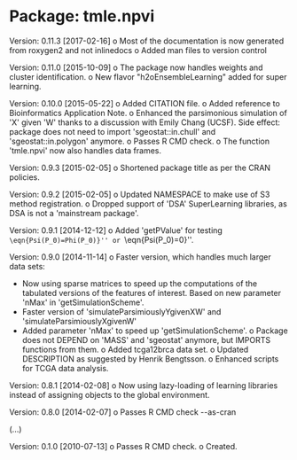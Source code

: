 Package: tmle.npvi
===================

Version: 0.11.3 [2017-02-16]
o Most of the documentation is now generated from roxygen2 and not inlinedocs
o Added man files to version control

Version: 0.11.0 [2015-10-09]
o The package now handles weights and cluster identification.
o New flavor "h2oEnsembleLearning" added for super learning.

Version: 0.10.0  [2015-05-22] 
o Added CITATION file.
o Added reference to Bioinformatics Application Note.
o Enhanced the parsimonious simulation  of 'X' given 'W' thanks 
to a discussion with Emily Chang (UCSF). Side effect: package does not
need to import 'sgeostat::in.chull' and 'sgeostat::in.polygon' anymore.
o Passes R CMD check.
o The function 'tmle.npvi' now also handles data frames.

Version: 0.9.3 [2015-02-05]
o Shortened package title as per the CRAN policies.

Version: 0.9.2 [2015-02-05]
o Updated NAMESPACE to make use of S3 method registration.
o Dropped support of 'DSA' SuperLearning libraries, as DSA is not a
'mainstream package'.

Version: 0.9.1 [2014-12-12]
o Added 'getPValue' for testing ``\eqn{Psi(P_0)=Phi(P_0)}'' or ``\eqn{Psi(P_0)=0}''.

Version: 0.9.0 [2014-11-14]
o Faster version, which handles much larger data sets:
  - Now using sparse matrices to speed up the computations of the tabulated
versions of the features of interest. Based on new parameter 'nMax' in 'getSimulationScheme'.
  - Faster version of 'simulateParsimiouslyYgivenXW' and 'simulateParsimiouslyXgivenW' 
  - Added parameter 'nMax' to speed up 'getSimulationScheme'.
o Package does not DEPEND on 'MASS' and 'sgeostat' anymore, but IMPORTS
functions from them.
o Added tcga12brca data set.
o Updated DESCRIPTION as suggested by Henrik Bengtsson.
o Enhanced scripts for TCGA data analysis.

Version: 0.8.1 [2014-02-08]
o Now using lazy-loading of learning libraries instead of assigning
  objects to the global environment.   

Version: 0.8.0 [2014-02-07]
o Passes R CMD check --as-cran

(...)

Version: 0.1.0 [2010-07-13]
o Passes R CMD check.
o Created.

